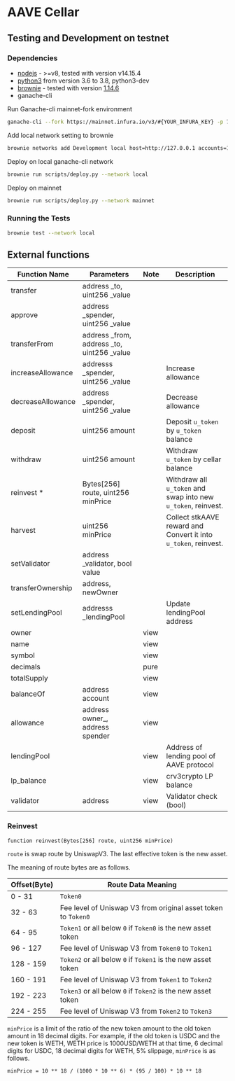 # AAVE Cellar

## Testing and Development on testnet

### Dependencies
* [nodejs](https://nodejs.org/en/download/) - >=v8, tested with version v14.15.4
* [python3](https://www.python.org/downloads/release/python-368/) from version 3.6 to 3.8, python3-dev
* [brownie](https://github.com/iamdefinitelyahuman/brownie) - tested with version [1.14.6](https://github.com/eth-brownie/brownie/releases/tag/v1.14.6)
* ganache-cli

Run Ganache-cli mainnet-fork environment

```bash
ganache-cli --fork https://mainnet.infura.io/v3/#{YOUR_INFURA_KEY} -p 7545
```

Add local network setting to brownie

```bash
brownie networks add Development local host=http://127.0.0.1 accounts=10 evm_version=istanbul fork=mainnet port=7545 mnemonic=brownie cmd=ganache-cli timeout=300
```

Deploy on local ganache-cli network

```bash
brownie run scripts/deploy.py --network local
```

Deploy on mainnet

```bash
brownie run scripts/deploy.py --network mainnet
```

### Running the Tests
```bash
brownie test --network local
```

## External functions

| Function Name     | Parameters                                 | Note | Description                                                  |
| ----------------- | ------------------------------------------ | ---- | ------------------------------------------------------------ |
| transfer          | address _to, uint256 _value                |      |                                                              |
| approve           | address _spender, uint256 _value           |      |                                                              |
| transferFrom      | address _from, address _to, uint256 _value |      |                                                              |
| increaseAllowance | addresss _spender, uint256 _value          |      | Increase allowance                                           |
| decreaseAllowance | address _spender, uint256 _value           |      | Decrease allowance                                           |
| deposit           | uint256 amount                             |      | Deposit `u_token` by `u_token` balance                       |
| withdraw          | uint256 amount                             |      | Withdraw `u_token` by cellar balance                         |
| reinvest *        | Bytes[256] route, uint256 minPrice         |      | Withdraw all `u_token` and swap into new `u_token`, reinvest. |
| harvest           | uint256 minPrice                           |      | Collect stkAAVE reward and Convert it into `u_token`, reinvest. |
| setValidator      | address _validator, bool value             |      |                                                              |
| transferOwnership | address, newOwner                          |      |                                                              |
| setLendingPool    | addresss _lendingPool                      |      | Update lendingPool address                                   |
| owner             |                                            | view |                                                              |
| name              |                                            | view |                                                              |
| symbol            |                                            | view |                                                              |
| decimals          |                                            | pure |                                                              |
| totalSupply       |                                            | view |                                                              |
| balanceOf         | address account                            | view |                                                              |
| allowance         | address owner_, address spender            | view |                                                              |
| lendingPool       |                                            | view | Address of lending pool of AAVE protocol                     |
| lp_balance        |                                            | view | crv3crypto LP balance                                        |
| validator         | address                                    | view | Validator check (bool)                                       |



### Reinvest

```
function reinvest(Bytes[256] route, uint256 minPrice)
```

`route` is swap route by UniswapV3. The last effective token is the new asset.

The meaning of route bytes are as follows.

| Offset(Byte) | Route Data Meaning                                           |
| ------------ | ------------------------------------------------------------ |
| 0 - 31       | `Token0`                                                     |
| 32 - 63      | Fee level of Uniswap V3 from original asset token to `Token0` |
| 64 - 95      | `Token1` or all below `0` if `Token0` is the new asset token |
| 96 - 127     | Fee level of Uniswap V3 from `Token0` to `Token1`            |
| 128 - 159    | `Token2` or all below `0` if `Token1` is the new asset token |
| 160 - 191    | Fee level of Uniswap V3 from `Token1` to `Token2`            |
| 192 - 223    | `Token3` or all below `0` if `Token2` is the new asset token |
| 224 - 255    | Fee level of Uniswap V3 from `Token2` to `Token3`            |

`minPrice` is a limit of the ratio of the new token amount to the old token amount in 18 decimal digits.
For example, if the old token is USDC and the new token is WETH, WETH price is 1000USD/WETH at that time, 6 decimal digits for USDC, 18 decimal digits for WETH, 5% slippage, `minPrice` is as follows.

```
minPrice = 10 ** 18 / (1000 * 10 ** 6) * (95 / 100) * 10 ** 18
```